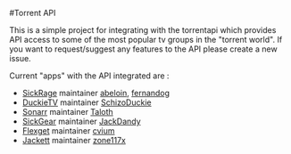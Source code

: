 #Torrent API

This is a simple project for integrating with the torrentapi which provides API access to some of the most popular tv groups in the "torrent world". 
If you want to request/suggest any features to the API please create a new issue.  

Current "apps" with the API integrated are :  
* [SickRage](https://github.com/SiCKRAGETV/SickRage) maintainer [abeloin](https://github.com/abeloin), [fernandog](https://github.com/fernandog)
* [DuckieTV](https://github.com/SchizoDuckie/DuckieTV) maintainer [SchizoDuckie](https://github.com/SchizoDuckie)
* [Sonarr](https://github.com/Sonarr/Sonarr) maintainer [Taloth](https://github.com/Taloth)
* [SickGear](https://github.com/SickGear/SickGear) maintainer [JackDandy](https://github.com/JackDandy)
* [Flexget](https://github.com/Flexget/Flexget) maintainer [cvium](https://github.com/cvium)
* [Jackett](https://github.com/zone117x/Jackett) maintainer [zone117x](https://github.com/zone117x)
